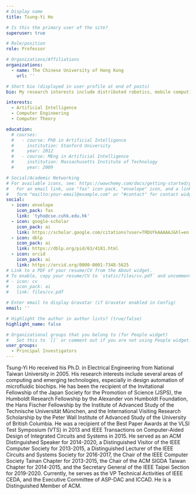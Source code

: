 ```yaml
---
# Display name
title: Tsung-Yi Ho

# Is this the primary user of the site?
superuser: true

# Role/position
role: Professor

# Organizations/Affiliations
organizations:
  - name: The Chinese University of Hong Kong
    url: ''

# Short bio (displayed in user profile at end of posts)
bio: My research interests include distributed robotics, mobile computing and programmable matter.

interests:
  - Artificial Intelligence
  - Computer Engineering
  - Computer Theory

education:
  # courses:
  #   - course: PhD in Artificial Intelligence
  #     institution: Stanford University
  #     year: 2012
  #   - course: MEng in Artificial Intelligence
  #     institution: Massachusetts Institute of Technology
  #     year: 2009

# Social/Academic Networking
# For available icons, see: https://wowchemy.com/docs/getting-started/page-builder/#icons
#   For an email link, use "fas" icon pack, "envelope" icon, and a link in the
#   form "mailto:your-email@example.com" or "#contact" for contact widget.
social:
  - icon: envelope
    icon_pack: fas
    link: 'tyho@cse.cuhk.edu.hk'
  - icon: google-scholar
    icon_pack: ai
    link: https://scholar.google.com/citations?user=TRDUYkAAAAAJ&hl=en
  - icon: dblp
    icon_pack: ai
    link: https://dblp.org/pid/63/4181.html
  - icon: orcid
    icon_pack: ai
    link: https://orcid.org/0000-0001-7348-5625
# Link to a PDF of your resume/CV from the About widget.
# To enable, copy your resume/CV to `static/files/cv.pdf` and uncomment the lines below.
# - icon: cv
#   icon_pack: ai
#   link: files/cv.pdf

# Enter email to display Gravatar (if Gravatar enabled in Config)
email: ''

# Highlight the author in author lists? (true/false)
highlight_name: false

# Organizational groups that you belong to (for People widget)
#   Set this to `[]` or comment out if you are not using People widget.
user_groups:
  - Principal Investigators
---
```


Tsung-Yi Ho received his Ph.D. in Electrical Engineering from National Taiwan University in 2005. His research interests include several areas of computing and emerging technologies, especially in design automation of microfluidic biochips. He has been the recipient of the Invitational Fellowship of the Japan Society for the Promotion of Science (JSPS), the Humboldt Research Fellowship by the Alexander von Humboldt Foundation, the Hans Fischer Fellowship by the Institute of Advanced Study of the Technische Universität München, and the International Visiting Research Scholarship by the Peter Wall Institute of Advanced Study of the University of British Columbia. He was a recipient of the Best Paper Awards at the VLSI Test Symposium (VTS) in 2013 and IEEE Transactions on Computer-Aided Design of Integrated Circuits and Systems in 2015. He served as an ACM Distinguished Speaker for 2014-2020, a Distinguished Visitor of the IEEE Computer Society for 2013-2015, a Distinguished Lecturer of the IEEE Circuits and Systems Society for 2016-2017, the Chair of the IEEE Computer Society Tainan Chapter for 2013-2015, the Chair of the ACM SIGDA Taiwan Chapter for 2014-2015, and the Secretary General of the IEEE Taipei Section for 2019-2020. Currently, he serves as the VP Technical Activities of IEEE CEDA, and the Executive Committee of ASP-DAC and ICCAD. He is a Distinguished Member of ACM.
